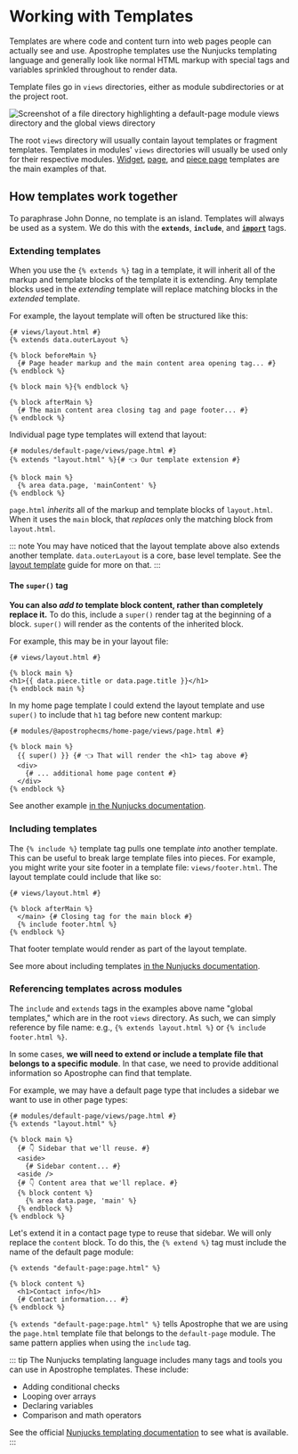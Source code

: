 # Working with Templates

Templates are where code and content turn into web pages people can actually see and use. Apostrophe templates use the Nunjucks templating language and generally look like normal HTML markup with special tags and variables sprinkled throughout to render data.

Template files go in `views` directories, either as module subdirectories or at the project root.

![Screenshot of a file directory highlighting a default-page module views directory and the global views directory](/images/templating-views-dirs.jpg)

The root `views` directory will usually contain layout templates or fragment templates. Templates in modules' `views` directories will usually be used only for their respective modules. [Widget](/guide/areas-and-widgets/custom-widgets.md#widget-templates), [page](/guide/pages.md#page-template-essentials), and [piece page](/guide/piece-pages.md#the-index-page-template) templates are the main examples of that.

## How templates work together

To paraphrase John Donne, no template is an island. Templates will always be used as a system. We do this with the **`extends`**, **`include`**, and **[`import`](/guide/fragments.md)** tags.

### Extending templates

When you use the `{% extends %}` tag in a template, it will inherit all of the markup and template blocks of the template it is extending. Any template blocks used in the *extending* template will replace matching blocks in the *extended* template.

For example, the layout template will often be structured like this:

```django
{# views/layout.html #}
{% extends data.outerLayout %}

{% block beforeMain %}
  {# Page header markup and the main content area opening tag... #}
{% endblock %}

{% block main %}{% endblock %}

{% block afterMain %}
  {# The main content area closing tag and page footer... #}
{% endblock %}
```

Individual page type templates will extend that layout:

```django
{# modules/default-page/views/page.html #}
{% extends "layout.html" %}{# 👈 Our template extension #}

{% block main %}
  {% area data.page, 'mainContent' %}
{% endblock %}
```

`page.html` *inherits* all of the markup and template blocks of `layout.html`. When it uses the `main` block, that *replaces* only the matching block from `layout.html`.

::: note
You may have noticed that the layout template above also extends another template. `data.outerLayout` is a core, base level template. See the [layout template](/guide/layout-template.md) guide for more on that.
:::

#### The `super()` tag

**You can also *add to* template block content, rather than completely replace it.** To do this, include a `super()` render tag at the beginning of a block. `super()` will render as the contents of the inherited block.

For example, this may be in your layout file:

```django
{# views/layout.html #}

{% block main %}
<h1>{{ data.piece.title or data.page.title }}</h1>
{% endblock main %}
```

In my home page template I could extend the layout template and use `super()` to include that `h1` tag before new content markup:

```django
{# modules/@apostrophecms/home-page/views/page.html #}

{% block main %}
  {{ super() }} {# 👈 That will render the <h1> tag above #}
  <div>
    {# ... additional home page content #}
  </div>
{% endblock %}
```

See another example [in the Nunjucks documentation](https://mozilla.github.io/nunjucks/templating.html#template-inheritance).

### Including templates

The `{% include %}` template tag pulls one template *into* another template. This can be useful to break large template files into pieces. For example, you might write your site footer in a template file: `views/footer.html`. The layout template could include that like so:

```django
{# views/layout.html #}

{% block afterMain %}
  </main> {# Closing tag for the main block #}
  {% include footer.html %}
{% endblock %}
```

That footer template would render as part of the layout template.

See more about including templates [in the Nunjucks documentation](https://mozilla.github.io/nunjucks/templating.html#include).

### Referencing templates across modules

The `include` and `extends` tags in the examples above name "global templates," which are in the root `views` directory. As such, we can simply reference by file name: e.g., `{% extends layout.html %}` or `{% include footer.html %}`.

In some cases, **we will need to extend or include a template file that belongs to a specific module**. In that case, we need to provide additional information so Apostrophe can find that template.

For example, we may have a default page type that includes a sidebar we want to use in other page types:

```django
{# modules/default-page/views/page.html #}
{% extends "layout.html" %}

{% block main %}
  {# 👇 Sidebar that we'll reuse. #}
  <aside>
    {# Sidebar content... #}
  <aside />
  {# 👇 Content area that we'll replace. #}
  {% block content %}
    {% area data.page, 'main' %}
  {% endblock %}
{% endblock %}
```

Let's extend it in a contact page type to reuse that sidebar. We will only replace the `content` block. To do this, the `{% extend %}` tag must include the name of the default page module:

```django
{% extends "default-page:page.html" %}

{% block content %}
  <h1>Contact info</h1>
  {# Contact information... #}
{% endblock %}
```

`{% extends "default-page:page.html" %}` tells Apostrophe that we are using the `page.html` template file that belongs to the `default-page` module. The same pattern applies when using the `include` tag.

::: tip
The Nunjucks templating language includes many tags and tools you can use in Apostrophe templates. These include:

- Adding conditional checks
- Looping over arrays
- Declaring variables
- Comparison and math operators

See the official [Nunjucks templating documentation](https://mozilla.github.io/nunjucks/templating.html) to see what is available.
:::